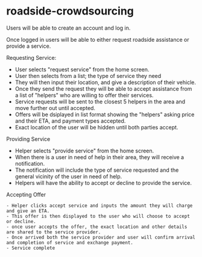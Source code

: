 # roadside-crowdsourcing
Users will be able to create an account and log in.

Once logged in users will be able to either request roadside assistance or provide a service.

Requesting Service:
- User selects "request service" from the home screen.
- User then selects from a list; the type of service they need
- They will then input their location, and give a description of their vehicle.
- Once they send the request they will be able to accept assistance from a list of "helpers" who are willing to offer their services.
- Service requests will be sent to the closest 5 helpers in the area and move further out until accepted.
- Offers will be dsiplayed in list format showing the "helpers" asking price and their ETA, and payment types accepted.
- Exact location of the user will be hidden until both parties accept.

Providing Service
- Helper selects "provide service" from the home screen.
- When there is a user in need of help in their area, they will receive a notification.
- The notification will include the type of service requested and the general vicinity of the user in need of help.
- Helpers will have the ability to accept or decline to provide the service.

Accepting Offer

    - Helper clicks accept service and inputs the amount they will charge and give an ETA.
    - This offer is then displayed to the user who will choose to accept or decline.
    - once user accepts the offer, the exact location and other details are shared to the service provider.
    - Once arrived both the service provider and user will confirm arrival and completion of service and exchange payment.
    - Service complete
